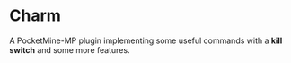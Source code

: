 # Charm

A PocketMine-MP plugin implementing some useful commands with a **kill switch** and some more features.
